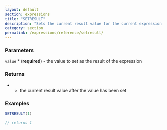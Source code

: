 ```yaml
---
layout: default
section: expressions
title: "SETRESULT"
description: "Sets the current result value for the current expression. This is useful in multiline expressions to set the result value."
category: section
permalink: /expressions/reference/setresult/
---
```


### Parameters

`value` * (__required__) - the value to set as the result of the expression

### Returns

* - the current result value after the value has been set

### Examples

```js
SETRESULT(1)

// returns 1
```